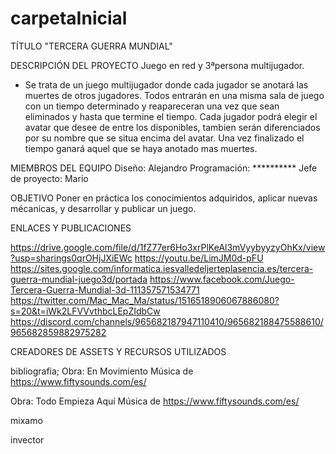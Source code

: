 # carpetaInicial
TÍTULO
"TERCERA GUERRA MUNDIAL"

DESCRIPCIÓN  DEL PROYECTO
Juego en red y 3ªpersona multijugador.
- Se trata de un juego multijugador donde cada jugador se anotará las muertes de otros jugadores. Todos entrarán en una misma sala de juego con un tiempo determinado y reapareceran una vez que sean eliminados y hasta que termine el tiempo. Cada jugador podrá elegir el avatar que desee de entre los disponibles, tambien serán diferenciados por su nombre que se situa encima del avatar. Una vez finalizado el tiempo ganará aquel que se haya anotado mas muertes.

MIEMBROS DEL EQUIPO
Diseño: Alejandro
Programación: **********
Jefe de proyecto: Mario

OBJETIVO
Poner en práctica los conocimientos adquiridos, aplicar nuevas mécanicas, y desarrollar y publicar un juego.

ENLACES Y PUBLICACIONES

https://drive.google.com/file/d/1fZ77er6Ho3xrPlKeAl3mVyybyyzyOhKx/view?usp=sharings0qrOHjJXiEWc
https://youtu.be/LimJM0d-pFU
https://sites.google.com/informatica.iesvalledeljerteplasencia.es/tercera-guerra-mundial-juego3d/portada
https://www.facebook.com/Juego-Tercera-Guerra-Mundial-3d-111357571534771
https://twitter.com/Mac_Mac_Ma/status/1516518906067886080?s=20&t=iWk2LFVVvthbcLEpZIdbCw
https://discord.com/channels/965682187947110410/965682188475588610/965682859882975282

CREADORES DE ASSETS Y RECURSOS UTILIZADOS

bibliografia;
Obra: En Movimiento
Música de https://www.fiftysounds.com/es/

Obra: Todo Empieza Aquí
Música de https://www.fiftysounds.com/es/

mixamo

invector
